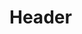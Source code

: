 <!-- TITLE: Djehuty Graphics -->
<!-- SUBTITLE: Présentation de l'éditeur Djehuty Graphics -->

# Header